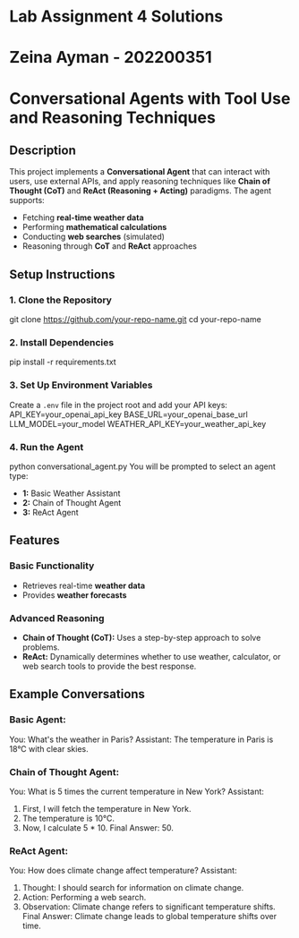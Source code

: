 # Lab Assignment 4 Solutions
# Zeina Ayman - 202200351
# Conversational Agents with Tool Use and Reasoning Techniques

## Description
This project implements a **Conversational Agent** that can interact with users, use external APIs, and apply reasoning techniques like **Chain of Thought (CoT)** and **ReAct (Reasoning + Acting)** paradigms. The agent supports:
- Fetching **real-time weather data**
- Performing **mathematical calculations**
- Conducting **web searches** (simulated)
- Reasoning through **CoT** and **ReAct** approaches
## Setup Instructions
### 1. Clone the Repository
git clone https://github.com/your-repo-name.git
cd your-repo-name
### 2. Install Dependencies
pip install -r requirements.txt
### 3. Set Up Environment Variables
Create a `.env` file in the project root and add your API keys:
API_KEY=your_openai_api_key
BASE_URL=your_openai_base_url
LLM_MODEL=your_model
WEATHER_API_KEY=your_weather_api_key
### 4. Run the Agent
python conversational_agent.py
You will be prompted to select an agent type:
- **1:** Basic Weather Assistant
- **2:** Chain of Thought Agent
- **3:** ReAct Agent
## Features
### Basic Functionality
- Retrieves real-time **weather data**
- Provides **weather forecasts**
### Advanced Reasoning
- **Chain of Thought (CoT):** Uses a step-by-step approach to solve problems.
- **ReAct:** Dynamically determines whether to use weather, calculator, or web search tools to provide the best response.
## Example Conversations
### Basic Agent:
You: What's the weather in Paris?
Assistant: The temperature in Paris is 18°C with clear skies.
### Chain of Thought Agent:
You: What is 5 times the current temperature in New York?
Assistant: 
1. First, I will fetch the temperature in New York.
2. The temperature is 10°C.
3. Now, I calculate 5 * 10.
Final Answer: 50.
### ReAct Agent:
You: How does climate change affect temperature?
Assistant:
1. Thought: I should search for information on climate change.
2. Action: Performing a web search.
3. Observation: Climate change refers to significant temperature shifts.
Final Answer: Climate change leads to global temperature shifts over time.
